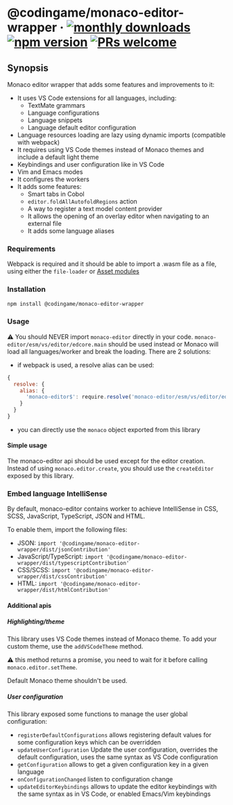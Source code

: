# @codingame/monaco-editor-wrapper &middot; [![monthly downloads](https://img.shields.io/npm/dm/@codingame/monaco-editor-wrapper)](https://www.npmjs.com/package/@codingame/monaco-editor-wrapper) [![npm version](https://img.shields.io/npm/v/@codingame/monaco-editor-wrapper.svg?style=flat)](https://www.npmjs.com/package/@codingame/monaco-editor-wrapper) [![PRs welcome](https://img.shields.io/badge/PRs-welcome-brightgreen.svg)](https://github.com/codingame/monaco-editor-wrapper/pulls)

## Synopsis
Monaco editor wrapper that adds some features and improvements to it:
- It uses VS Code extensions for all languages, including:
  - TextMate grammars
  - Language configurations
  - Language snippets
  - Language default editor configuration
- Language resources loading are lazy using dynamic imports (compatible with webpack)
- It requires using VS Code themes instead of Monaco themes and include a default light theme
- Keybindings and user configuration like in VS Code
- Vim and Emacs modes
- It configures the workers
- It adds some features:
  - Smart tabs in Cobol
  - `editor.foldAllAutofoldRegions` action
  - A way to register a text model content provider
  - It allows the opening of an overlay editor when navigating to an external file
  - It adds some language aliases

### Requirements

Webpack is required and it should be able to import a .wasm file as a file, using either the `file-loader` or [Asset modules](https://webpack.js.org/guides/asset-modules/)

### Installation

```bash
npm install @codingame/monaco-editor-wrapper
```

### Usage

:warning: You should NEVER import `monaco-editor` directly in your code.
`monaco-editor/esm/vs/editor/edcore.main` should be used instead or Monaco will load all languages/worker and break the loading.
There are 2 solutions:
- if webpack is used, a resolve alias can be used:
```javascript
{
  resolve: {
    alias: {
      'monaco-editor$': require.resolve('monaco-editor/esm/vs/editor/edcore.main')
    }
  }
}
```
- you can directly use the `monaco` object exported from this library

#### Simple usage

The monaco-editor api should be used except for the editor creation.
Instead of using `monaco.editor.create`, you should use the `createEditor` exposed by this library.

### Embed language IntelliSense

By default, monaco-editor contains worker to achieve IntelliSense in CSS, SCSS, JavaScript, TypeScript, JSON and HTML.

To enable them, import the following files:
- JSON: `import '@codingame/monaco-editor-wrapper/dist/jsonContribution'`
- JavaScript/TypeScript: `import '@codingame/monaco-editor-wrapper/dist/typescriptContribution'`
- CSS/SCSS: `import '@codingame/monaco-editor-wrapper/dist/cssContribution'`
- HTML: `import '@codingame/monaco-editor-wrapper/dist/htmlContribution'`

#### Additional apis

##### Highlighting/theme

This library uses VS Code themes instead of Monaco theme.
To add your custom theme, use the `addVSCodeTheme` method.

:warning: this method returns a promise, you need to wait for it before calling `monaco.editor.setTheme`.

Default Monaco theme shouldn't be used.

##### User configuration

This library exposed some functions to manage the user global configuration:
- `registerDefaultConfigurations` allows registering default values for some configuration keys which can be overridden
- `updateUserConfiguration` Update the user configuration, overrides the default configuration, uses the same syntax as VS Code configuration
- `getConfiguration` allows to get a given configuration key in a given language
- `onConfigurationChanged` listen to configuration change
- `updateEditorKeybindings` allows to update the editor keybindings with the same syntax as in VS Code, or enabled Emacs/Vim keybindings
